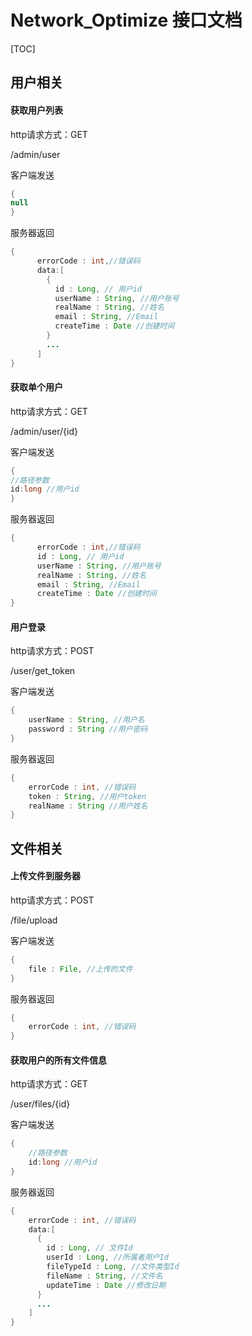 # Network_Optimize 接口文档

[TOC]


## 用户相关

#### 获取用户列表

http请求方式：GET

/admin/user

客户端发送
```java
{
null
}
```

服务器返回
```java
{
  	  errorCode : int,//错误码
      data:[
        {
          id : Long, // 用户id
          userName : String, //用户账号
          realName : String, //姓名
          email : String, //Email
          createTime : Date //创建时间
        }
        ...
      ]
}
```

#### 获取单个用户

http请求方式：GET

/admin/user/{id}

客户端发送
```java
{
//路径参数
id:long //用户id
}
```

服务器返回
```java
{
  	  errorCode : int,//错误码
      id : Long, // 用户id
      userName : String, //用户账号
      realName : String, //姓名
      email : String, //Email
      createTime : Date //创建时间
}
```

#### 用户登录

http请求方式：POST

/user/get_token

客户端发送
```java
{
	userName : String, //用户名
	password : String //用户密码
}
```

服务器返回
```java
{
	errorCode : int, //错误码
	token : String, //用户token
	realName : String //用户姓名
}
```


## 文件相关

#### 上传文件到服务器

http请求方式：POST

/file/upload

客户端发送
```java
{
	file : File, //上传的文件
}
```

服务器返回
```java
{
	errorCode : int, //错误码
}
```

#### 获取用户的所有文件信息

http请求方式：GET

/user/files/{id}

客户端发送
```java
{
	//路径参数
	id:long //用户id
}
```

服务器返回
```java
{
	errorCode : int, //错误码
	data:[
      {
        id : Long, // 文件Id
        userId : Long, //所属者用户Id
        fileTypeId : Long, //文件类型Id
        fileName : String, //文件名
        updateTime : Date //修改日期
      }
      ...
	]
}
```